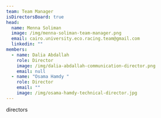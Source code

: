 ```yaml
---
team: Team Manager
isDirectorsBoard: true
head:
  name: Menna Soliman
  image: /img/menna-soliman-team-manager.png
  email: cairo.university.eco.racing.team@gmail.com
  linkedin: ""
members:
  - name: Dalia Abdallah
    role: Director
    image: /img/dalia-abdallah-communication-director.png
    email: null
  - name: "Osama Hamdy "
    role: Director
    email: ""
    image: /img/osama-hamdy-technical-director.jpg
---
```

directors